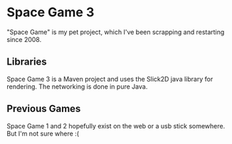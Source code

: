# Space Game 3
"Space Game" is my pet project, which I've been scrapping and restarting since 2008.

## Libraries

Space Game 3 is a Maven project and uses the Slick2D java library for rendering. The networking is done in pure Java.

## Previous Games

Space Game 1 and 2 hopefully exist on the web or a usb stick somewhere. But I'm not sure where :(

